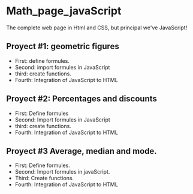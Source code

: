 # Math_page_javaScript

The complete web page in Html and CSS, but principal we've JavaScript!

## Proyect #1: geometric figures

- First: define formules.
- Second: import formules in JavaScript
- third: create functions.
- Fourth: Integration of JavaScript to HTML

## Proyect #2: Percentages and discounts

- First: Define formules
- Second: Import formules in JavaScript
- third: create functions.
- Fourth: Integration of JavaScript to HTML

## Proyect #3 Average, median and mode.

- First: Define formules.
- Second: Import formules in javaScript.
- Third: Create functions.
- Fourth: Integration of JavaScript to HTML
